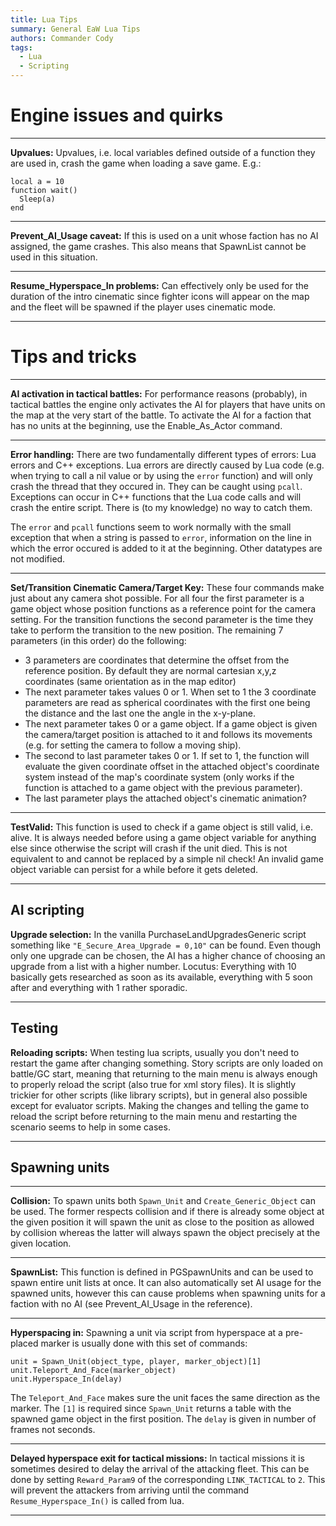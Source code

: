```yaml
---
title: Lua Tips
summary: General EaW Lua Tips
authors: Commander Cody
tags:
  - Lua
  - Scripting
---
```

# Engine issues and quirks
---

**Upvalues:**
Upvalues, i.e. local variables defined outside of a function they are used in, crash the game when loading a save game. E.g.:
```
local a = 10
function wait()
  Sleep(a)
end
```

---

**Prevent_AI_Usage caveat:** If this is used on a unit whose faction has no AI assigned, the game crashes. This also means that SpawnList cannot be used in this situation.

---

**Resume_Hyperspace_In problems:** Can effectively only be used for the duration of the intro cinematic since fighter icons will appear on the map and the fleet will be spawned if the player uses cinematic mode.

---

# Tips and tricks
---

**AI activation in tactical battles:**
For performance reasons (probably), in tactical battles the engine only activates the AI for players that have units on the map at the very start of the battle. To activate the AI for a faction that has no units at the beginning, use the Enable_As_Actor command.

---

**Error handling:**
There are two fundamentally different types of errors: Lua errors and C++ exceptions. Lua errors are directly caused by Lua code (e.g. when trying to call a nil value or by using the `error` function) and will only crash the thread that they occured in. They can be caught using `pcall`. Exceptions can occur in C++ functions that the Lua code calls and will crash the entire script. There is (to my knowledge) no way to catch them.

The `error` and `pcall` functions seem to work normally with the small exception that when a string is passed to `error`, information on the line in which the error occured is added to it at the beginning. Other datatypes are not modified.

---

**Set/Transition Cinematic Camera/Target Key:**
These four commands make just about any camera shot possible. For all four the first parameter is a game object whose position functions as a reference point for the camera setting. For the transition functions the second parameter is the time they take to perform the transition to the new position. The remaining 7 parameters (in this order) do the following:

- 3 parameters are coordinates that determine the offset from the reference position. By default they are normal cartesian x,y,z coordinates (same orientation as in the map editor)
- The next parameter takes values 0 or 1. When set to 1 the 3 coordinate parameters are read as spherical coordinates with the first one being the distance and the last one the angle in the x-y-plane. 
- The next parameter takes 0 or a game object. If a game object is given the camera/target position is attached to it and follows its movements (e.g. for setting the camera to follow a moving ship). 
- The second to last parameter takes 0 or 1. If set to 1, the function will evaluate the given coordinate offset in the attached object's coordinate system instead of the map's coordinate system (only works if the function is attached to a game object with the previous parameter). 
- The last parameter plays the attached object's cinematic animation?

---

**TestValid:** This function is used to check if a game object is still valid, i.e. alive. It is always needed before using a game object variable for anything else since otherwise the script will crash if the unit died. This is not equivalent to and cannot be replaced by a simple nil check! An invalid game object variable can persist for a while before it gets deleted.

---

## AI scripting
**Upgrade selection:**
In the vanilla PurchaseLandUpgradesGeneric script something like `"E_Secure_Area_Upgrade = 0,10"` can be found. Even though only one upgrade can be chosen, the AI has a higher chance of choosing an upgrade from a list with a higher number.
Locutus: Everything with 10 basically gets researched as soon as its available, everything with 5 soon after and everything with 1 rather sporadic.

---

## Testing
**Reloading scripts:** When testing lua scripts, usually you don't need to restart the game after changing something. Story scripts are only loaded on battle/GC start, meaning that returning to the main menu is always enough to properly reload the script (also true for xml story files). It is slightly trickier for other scripts (like library scripts), but in general also possible except for evaluator scripts. Making the changes and telling the game to reload the script before returning to the main menu and restarting the scenario seems to help in some cases.

---

## Spawning units
---

**Collision:** To spawn units both `Spawn_Unit` and `Create_Generic_Object` can be used. The former respects collision and if there is already some object at the given position it will spawn the unit as close to the position as allowed by collision whereas the latter will always spawn the object precisely at the given location.

---

**SpawnList:** This function is defined in PGSpawnUnits and can be used to spawn entire unit lists at once. It can also automatically set AI usage for the spawned units, however this can cause problems when spawning units for a faction with no AI (see Prevent_AI_Usage in the reference).

---

**Hyperspacing in:** Spawning a unit via script from hyperspace at a pre-placed marker is usually done with this set of commands: 
```
unit = Spawn_Unit(object_type, player, marker_object)[1]
unit.Teleport_And_Face(marker_object)
unit.Hyperspace_In(delay)
```
The `Teleport_And_Face` makes sure the unit faces the same direction as the marker. The `[1]` is required since `Spawn_Unit` returns a table with the spawned game object in the first position. The `delay` is given in number of frames not seconds.

---

**Delayed hyperspace exit for tactical missions:** In tactical missions it is sometimes desired to delay the arrival of the attacking fleet. This can be done by setting `Reward_Param9` of the corresponding `LINK_TACTICAL` to `2`. This will prevent the attackers from arriving until the command `Resume_Hyperspace_In()` is called from lua.

---